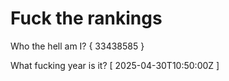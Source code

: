 # Fuck the rankings

Who the hell am I?
{ 33438585 }

What fucking year is it?
[ 2025-04-30T10:50:00Z ]
